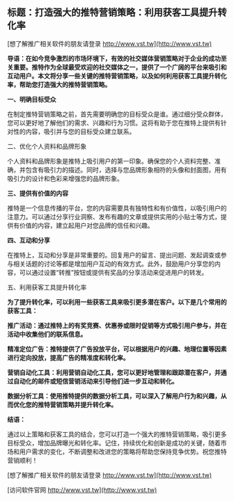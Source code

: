 ## **标题：打造强大的推特营销策略：利用获客工具提升转化率**

[想了解推广相关软件的朋友请登录 http://www.vst.tw](http://www.vst.tw)

**导语：在如今竞争激烈的市场环境下，有效的社交媒体营销策略对于企业的成功至关重要。推特作为全球最受欢迎的社交媒体之一，提供了一个广阔的平台来吸引和互动用户。本文将分享一些关键的推特营销策略，以及如何利用获客工具提升转化率，帮助您打造强大的推特营销策略。**

**一、明确目标受众**

在制定推特营销策略之前，首先需要明确您的目标受众是谁。通过细分受众群体，您可以更好地了解他们的需求、兴趣和行为习惯。这将有助于您在推特上提供有针对性的内容，吸引并与您的目标受众建立联系。

二、优化个人资料和品牌形象

个人资料和品牌形象是推特上吸引用户的第一印象。确保您的个人资料完整、准确，并包含有吸引力的描述。同时，选择与您品牌形象相符的头像和封面图，用有吸引力的设计和色彩来增强您的品牌形象。

**三、提供有价值的内容**

推特是一个信息传播的平台，您的内容需要具有独特性和有价值性，以吸引用户的注意力。可以通过分享行业洞察、发布有趣的文章或提供实用的小贴士等方式，提供有价值的内容，建立起用户对您品牌的信任和兴趣。

**四、互动和分享**

在推特上，互动和分享是非常重要的。回复用户的留言、提出问题、发起调查或参与相关话题的讨论等都是增加用户互动的有效方式。此外，鼓励用户分享您的内容，可以通过设置“转推”按钮或提供有奖品的分享活动来促进用户的转发。

五、利用获客工具提升转化率

**为了提升转化率，可以利用一些获客工具来吸引更多潜在客户。以下是几个常用的获客工具：**

**推广活动：通过推特上的有奖竞赛、优惠券或限时促销等方式吸引用户参与，并在活动中收集他们的联系信息。**

**精准定位广告：推特提供了广告投放平台，可以根据用户的兴趣、地理位置等因素进行定向投放，提高广告的精准度和转化率。**

**营销自动化工具：利用营销自动化工具，您可以更好地管理和跟踪潜在客户，并通过自动化的邮件或短信营销活动来引导他们进一步互动和转化。**

**数据分析工具：使用推特提供的数据分析工具，可以深入了解用户行为和兴趣，从而优化您的推特营销策略并提升转化率。**

**结语：**

通过以上策略和获客工具的结合，您可以打造一个强大的推特营销策略，吸引更多目标受众，增加品牌曝光和转化率。记住，持续优化和创新是成功的关键，随着市场和用户需求的变化，不断调整和改进您的策略将帮助您保持竞争优势。祝您推特营销顺利！

[想了解推广相关软件的朋友请登录 http://www.vst.tw](http://www.vst.tw)


[访问软件官网 http://www.vst.tw](http://www.vst.tw)

